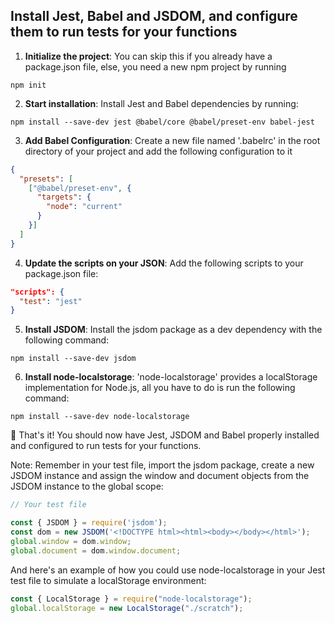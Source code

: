 ## Install Jest, Babel and JSDOM, and configure them to run tests for your functions

1. **Initialize the project**: You can skip this if you already have a package.json file, else, you need a new npm project by running
```
npm init
```

2. **Start installation**: Install Jest and Babel dependencies by running:
```
npm install --save-dev jest @babel/core @babel/preset-env babel-jest
```

3. **Add Babel Configuration**: Create a new file named '.babelrc' in the root directory of your project and add the following configuration to it
```JSON
{
  "presets": [
    ["@babel/preset-env", {
      "targets": {
        "node": "current"
      }
    }]
  ]
}
```

4. **Update the scripts on your JSON**: Add the following scripts to your package.json file:
```JSON
"scripts": {
  "test": "jest"
}
```

5. **Install JSDOM**: Install the jsdom package as a dev dependency with the following command:
```
npm install --save-dev jsdom
```

6. **Install node-localstorage**: 'node-localstorage' provides a localStorage implementation for Node.js, all you have to do is run the following command:
```
npm install --save-dev node-localstorage
```

🎉 That's it! You should now have Jest, JSDOM and Babel properly installed and configured to run tests for your functions.

Note: Remember in your test file, import the jsdom package, create a new JSDOM instance and assign the window and document objects from the JSDOM instance to the global scope:

```JavaScript
// Your test file

const { JSDOM } = require('jsdom');
const dom = new JSDOM('<!DOCTYPE html><html><body></body></html>');
global.window = dom.window;
global.document = dom.window.document;
```

And here's an example of how you could use node-localstorage in your Jest test file to simulate a localStorage environment:
```JavaScript
const { LocalStorage } = require("node-localstorage");
global.localStorage = new LocalStorage("./scratch");
```
